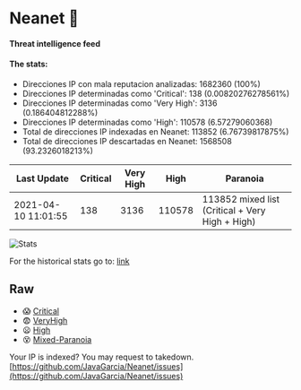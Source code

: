 # Neanet :hocho:
#### Threat intelligence feed
#### The stats:

- Direcciones IP con mala reputacion analizadas: 1682360 (100%)
- Direcciones IP determinadas como 'Critical':  138 (0.00820276278561%)
- Direcciones IP determinadas como 'Very High':  3136 (0.186404812288%)
- Direcciones IP determinadas como 'High':  110578 (6.57279060368)
- Total de direcciones IP indexadas en Neanet:  113852 (6.76739817875%)
- Total de direcciones IP descartadas en Neanet:  1568508 (93.2326018213%)

| Last Update | Critical | Very High | High | Paranoia |
| --- | --- | --- | --- | --- |
| 2021-04-10 11:01:55 | 138 | 3136 | 110578 | 113852 mixed list (Critical + Very High + High)|

![Stats](https://docs.google.com/spreadsheets/d/e/2PACX-1vSnaNMIXVabIpDJjufMlzH7poXnshF3mgd8Is1g9ytUEzVsP5my4Trn8f-xkoLLQ38xpL3HtmUexLo6/pubchart?oid=501124687&format=image)

For the historical stats go to: [link](/stats.csv)
## Raw
- :scream: [Critical](https://raw.githubusercontent.com/JavaGarcia/Neanet/master/blacklists/neanet_critical.txt)
- :fearful: [VeryHigh](https://raw.githubusercontent.com/JavaGarcia/Neanet/master/blacklists/neanet_veryHigh.txtt)
- :frowning: [High](https://raw.githubusercontent.com/JavaGarcia/Neanet/master/blacklists/neanet_high.txt)
- :dizzy_face: [Mixed-Paranoia](https://raw.githubusercontent.com/JavaGarcia/Neanet/master/blacklists/neanet_all.txt)


Your IP is indexed? You may request to takedown. [https://github.com/JavaGarcia/Neanet/issues](https://github.com/JavaGarcia/Neanet/issues)

















































































































































































































































































































































































































































































































































































































































































































































































































































































































































































































































































































































































































































































































































































































































































































































































































































































































































































































































































































































































































































































































































































































































































































































































































































































































































































































































































































































































































































































































































































































































































































































































































































































































































































































































































































































































































































































































































































































































































































































































































































































































































































































































































































































































































































































































































































































































































































































































































































































































































































































































































































































































































































































































































































































































































































































































































































































































